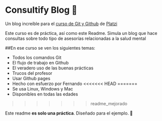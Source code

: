 # Consultify Blog 🧠
Un blog increíble para el [ curso de Git y Github](https://platzi.com/cursos/git-github " curso de Git y Github") de [ Platzi](https://platzi.com/ "Platzi")

Este curso es de práctica, así como este Readme. Simula un blog que hace consultas sobre todo tipo de asesorías relacionadas a la salud mental 

##En ese curso se ven los siguientes temas:
* Todos los comandos Git
* El flujo de trabajo en Github
* El veradero uso de las buenas prácticas
* Trucos del profesor
* Usar Github pages
* Hecho con esfuerzo por Fernando
<<<<<<< HEAD
=======
* Se usa Linux, Windows y Mac
* Disponibles en todas las edades
>>>>>>> readme_mejorado

Este readme **es solo una práctica**. Diseñado para el ejemplo. 🤖

